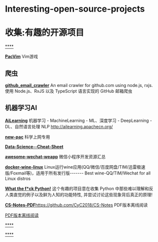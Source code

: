 # Interesting-open-source-projects
# 收集:有趣的开源项目
[****]()

[**PacVim**](https://github.com/jmoon018/PacVim.git)
Vim游戏 

## 爬虫
[**github_email_crawler**](https://github.com/nekocode/github_email_crawler)
An email crawler for github.com using node.js, rxjs.
使用 Node.js、RxJS 以及 TypeScript 语言实现的 GitHub 邮箱爬虫

## 机器学习AI
[**AiLearning**](https://github.com/apachecn/AiLearning.git)
机器学习 - MachineLearning - ML、深度学习 - DeepLearning - DL、自然语言处理 NLP http://ailearning.apachecn.org/

[**new-pac**](https://github.com/ldqk/new-pac.git)
科学上网专用 

[**Data-Science--Cheat-Sheet**](https://github.com/abhat222/Data-Science--Cheat-Sheet)

[**awesome-wechat-weapp**](https://github.com/justjavac/awesome-wechat-weapp)
微信小程序开发资源汇总 

[**docker-wine-linux**](https://github.com/RokasUrbelis/docker-wine-linux)
Linux运行wine应用(QQ/微信/百度网盘/TIM/迅雷极速版/Foxmail等)，适用于所有发行版------- Best wine-QQ/TIM/Wechat for all Linux distros 

[**What the f*ck Python!**](https://github.com/Dr91/wtfpython-cn)
这个有趣的项目意在收集 Python 中那些难以理解和反人类直觉的例子以及鲜为人知的功能特性, 并尝试讨论这些现象背后真正的原理!

[**CS-Notes-PDF**](https://github.com/sjsdfg/CS-Notes-PDF)https://github.com/CyC2018/CS-Notes PDF版本离线阅读 

[PDF版本离线阅读]()

[****]()

[****]()
